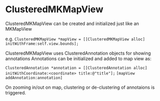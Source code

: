 # ClusteredMKMapView

ClusteredMKMapView can be created and initialized just like an MKMapView

e.g. `ClusteredMKMapView *mapView = [[ClusteredMKMapView alloc] initWithFrame:self.view.bounds];`

ClusteredMKMapView uses ClusteredAnnotation objects for showing annotations
Annotations can be initialized and added to map view as:

`ClusteredAnnotation *annotation = [[ClusteredAnnotation alloc] initWithCoordinate:<coordinate> title:@"title"];`
`[mapView addAnnotation:annotation]`

On zooming in/out on map, clustering or de-clustering of annotaions is triggered.
